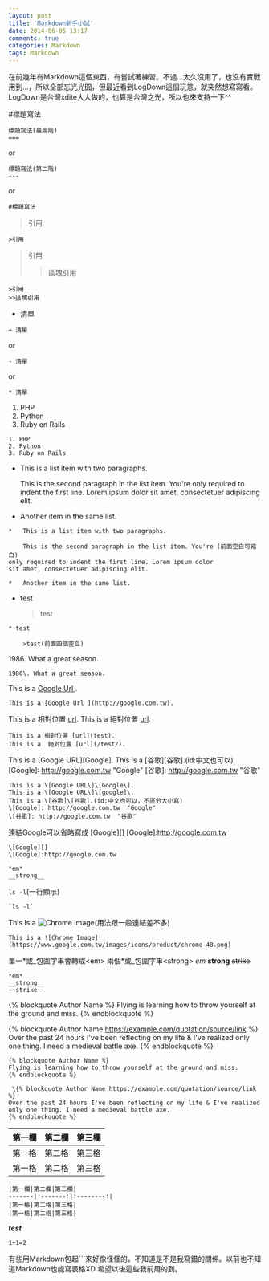```yaml
---
layout: post
title: 'Markdown新手小試'
date: 2014-06-05 13:17
comments: true
categories: Markdown
tags: Markdown
---
```

在前幾年有Markdown這個東西，有嘗試著練習。不過...太久沒用了，也沒有實戰用到…，所以全部忘光光囧，但最近看到LogDown這個玩意，就突然想寫寫看。
LogDown是台灣xdite大大做的，也算是台灣之光，所以也來支持一下^^
<!--more-->


#標題寫法
```
標題寫法(最高階)
===
```
or
```
標題寫法(第二階)
---
```
or
```
#標題寫法
```


>引用

```
>引用
```

>引用
>>區塊引用

```
>引用
>>區塊引用
```

+ 清單
```
+ 清單
```
or
```
- 清單
```
or
```
* 清單
```

1. PHP
2. Python
3. Ruby on Rails

```
1. PHP
2. Python
3. Ruby on Rails
```

*   This is a list item with two paragraphs.

    This is the second paragraph in the list item. You're
only required to indent the first line. Lorem ipsum dolor
sit amet, consectetuer adipiscing elit.

*   Another item in the same list.

```
*   This is a list item with two paragraphs.

    This is the second paragraph in the list item. You're (前面空白可縮白)
only required to indent the first line. Lorem ipsum dolor
sit amet, consectetuer adipiscing elit.

*   Another item in the same list.
```

* test

    >test

```
* test

    >test(前面四個空白)
```

1986\.  What a great season.

```
1986\. What a great season.
```

This is a [Google Url ](http://google.com.tw).
```
This is a [Google Url ](http://google.com.tw).
```

This is a 相對位置 [url](test).
This is a  絕對位置 [url](/test/).
```
This is a 相對位置 [url](test).
This is a  絕對位置 [url](/test/).
```

This is a [Google URL][Google].
This is a [谷歌][谷歌].(id:中文也可以)
[Google]: http://google.com.tw  "Google"
[谷歌]: http://google.com.tw  "谷歌"

```
This is a \[Google URL\]\[Google\].
This is a \[Google URL\]\[google]\.
This is a \[谷歌]\[谷歌].(id:中文也可以，不區分大小寫)
\[Google]: http://google.com.tw  "Google"
\[谷歌]: http://google.com.tw  "谷歌"
```

連結Google可以省略寫成
[Google][]
[Google]:http://google.com.tw
```
\[Google][]
\[Google]:http://google.com.tw
```




```
*em*
__strong__
```

`ls -l`(一行顯示)
```
`ls -l`
```


This is a ![Chrome Image](https://www.google.com.tw/images/icons/product/chrome-48.png)(用法跟一般連結差不多)
```
This is a ![Chrome Image](https://www.google.com.tw/images/icons/product/chrome-48.png)
```


單一\*或\_包圍字串會轉成\<em>
兩個\*或\_包圍字串\<strong>
*em*
__strong__
~~strike~~

```
*em*
__strong__
~~strike~~
```

{% blockquote Author Name %}
Flying is learning how to throw yourself at the ground and miss.
{% endblockquote %}

{% blockquote Author Name https://example.com/quotation/source/link %}
Over the past 24 hours I've been reflecting on my life & I've realized only one thing. I need a medieval battle axe.
{% endblockquote %}
```
{% blockquote Author Name %}
Flying is learning how to throw yourself at the ground and miss.
{% endblockquote %}

 \{% blockquote Author Name https://example.com/quotation/source/link %}
Over the past 24 hours I've been reflecting on my life & I've realized only one thing. I need a medieval battle axe.
{% endblockquote %}
```
|第一欄|第二欄|第三欄|
-------|:-------:|:--------:|
|第一格|第二格|第三格|
|第一格|第二格|第三格|

```
|第一欄|第二欄|第三欄|
-------|:-------:|:--------:|
|第一格|第二格|第三格|
|第一格|第二格|第三格|
```
***test***

```mathjax
1+1=2
```


有些用Markdown包起\```來好像怪怪的，不知道是不是我寫錯的關係。以前也不知道Markdown也能寫表格XD
希望以後這些我前用的到。

